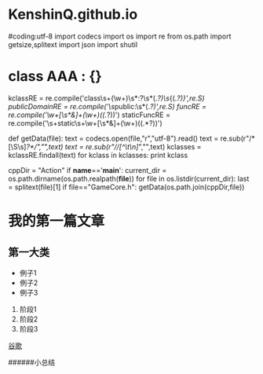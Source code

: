 # KenshinQ.github.io
#coding:utf-8
import codecs
import os
import re
from os.path import getsize,splitext
import json
import shutil
#                      class    AAA :       {}
kclassRE = re.compile('class\s+(\w+)\s*:?\s*(.*?)\s*{(.*?)}',re.S)
publicDomainRE = re.compile('\s*public:\s*(.*?)',re.S)
funcRE = re.compile('\w+[\s\*&]+(\w+)\((.*?)\)')
staticFuncRE = re.compile('\s+static\s+\w+[\s\*&]+(\w+)\((.*?)\)')

def getData(file):
    text = codecs.open(file,"r","utf-8").read()
    text = re.sub(r"/\*[\S\s]*?\*/","",text)
    text = re.sub(r"//[^\t\n]*","",text)
    kclasses = kclassRE.findall(text)
    for kclass in kclasses:
        print kclass

cppDir = "Action"
if __name__=='__main__':
    current_dir = os.path.dirname(os.path.realpath(__file__))
    for file in os.listdir(current_dir):
        last = splitext(file)[1]
        if file=="GameCore.h":
            getData(os.path.join(cppDir,file))
# 我的第一篇文章
## 第一大类
- 例子1
- 例子2
- 例子3

1. 阶段1
2. 阶段2
3. 阶段3

[谷歌](https://github.com)

######小总结
